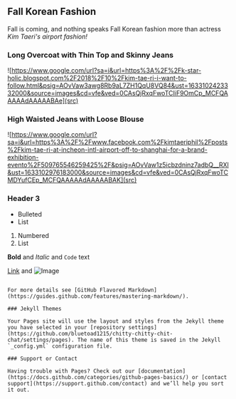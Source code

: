 ## Fall Korean Fashion
Fall is coming, and nothing speaks Fall Korean fashion more than actress _Kim Taeri's airport fashion!_


### Long Overcoat with Thin Top and Skinny Jeans
![https://www.google.com/url?sa=i&url=https%3A%2F%2Fk-star-holic.blogspot.com%2F2018%2F10%2Fkim-tae-ri-i-want-to-follow.html&psig=AOvVaw3awg8Rb9aL7ZH1QqU8VQ84&ust=1633102423332000&source=images&cd=vfe&ved=0CAsQjRxqFwoTCIiF9OmCp_MCFQAAAAAdAAAAABAe](src)


### High Waisted Jeans with Loose Blouse
![https://www.google.com/url?sa=i&url=https%3A%2F%2Fwww.facebook.com%2Fkimtaeriphil%2Fposts%2Fkim-tae-ri-at-incheon-intl-airport-off-to-shanghai-for-a-brand-exhibition-evento%2F509765546259425%2F&psig=AOvVaw1z5icbzdninz7adbQ__RXl&ust=1633102976183000&source=images&cd=vfe&ved=0CAsQjRxqFwoTCMDYufCEp_MCFQAAAAAdAAAAABAK](src)
### Header 3

- Bulleted
- List

1. Numbered
2. List

**Bold** and _Italic_ and `Code` text

[Link](url) and ![Image](src)
```

For more details see [GitHub Flavored Markdown](https://guides.github.com/features/mastering-markdown/).

### Jekyll Themes

Your Pages site will use the layout and styles from the Jekyll theme you have selected in your [repository settings](https://github.com/bluetoad1215/chitty-chitty-chit-chat/settings/pages). The name of this theme is saved in the Jekyll `_config.yml` configuration file.

### Support or Contact

Having trouble with Pages? Check out our [documentation](https://docs.github.com/categories/github-pages-basics/) or [contact support](https://support.github.com/contact) and we’ll help you sort it out.
